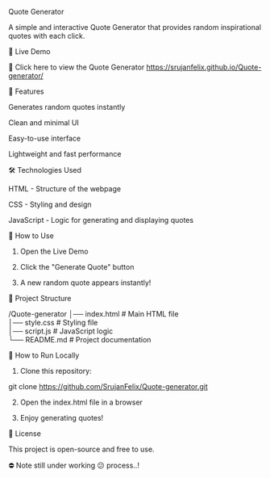 Quote Generator

A simple and interactive Quote Generator that provides random inspirational quotes with each click.

🌟 Live Demo

🔗 Click here to view the Quote Generator
https://srujanfelix.github.io/Quote-generator/

📌 Features

Generates random quotes instantly

Clean and minimal UI

Easy-to-use interface

Lightweight and fast performance


🛠️ Technologies Used

HTML - Structure of the webpage

CSS - Styling and design

JavaScript - Logic for generating and displaying quotes


📌 How to Use

1. Open the Live Demo


2. Click the "Generate Quote" button


3. A new random quote appears instantly!



📂 Project Structure

/Quote-generator
│── index.html      # Main HTML file  
│── style.css       # Styling file  
│── script.js       # JavaScript logic  
└── README.md       # Project documentation

🚀 How to Run Locally

1. Clone this repository:

git clone https://github.com/SrujanFelix/Quote-generator.git


2. Open the index.html file in a browser


3. Enjoy generating quotes!



📜 License

This project is open-source and free to use.

⛔ Note
still under working 😕 process..!
